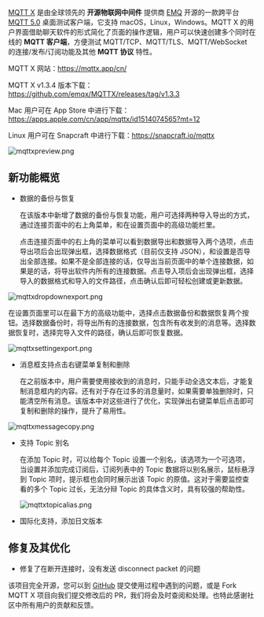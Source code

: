 
[MQTT X](https://mqttx.app/cn/) 是由全球领先的 **开源物联网中间件** 提供商 [EMQ](https://emqx.io/cn/) 开源的一款跨平台 [MQTT 5.0](https://emqx.io/cn/mqtt/mqtt5) 桌面测试客户端，它支持 macOS，Linux，Windows。MQTT X 的用户界面借助聊天软件的形式简化了页面的操作逻辑，用户可以快速创建多个同时在线的 **MQTT 客户端**，方便测试 MQTT/TCP、MQTT/TLS、MQTT/WebSocket  的连接/发布/订阅功能及其他 **MQTT 协议** 特性。

MQTT X 网站：https://mqttx.app/cn/

MQTT X v1.3.4 版本下载：https://github.com/emqx/MQTTX/releases/tag/v1.3.3

Mac 用户可在 App Store 中进行下载：https://apps.apple.com/cn/app/mqttx/id1514074565?mt=12

Linux 用户可在 Snapcraft 中进行下载：https://snapcraft.io/mqttx

![mqttxpreview.png](https://static.emqx.net/images/ea395ae029b369e5cd0f046f82be5411.png)

## 新功能概览

- 数据的备份与恢复

  在该版本中新增了数据的备份与恢复功能，用户可选择两种导入导出的方式，通过连接页面中的右上角菜单，和在设置页面中的高级功能栏里。

  点击连接页面中的右上角的菜单可以看到数据导出和数据导入两个选项，点击导出项后会出现弹出框，选择数据格式（目前仅支持 JSON），和设置是否导出全部连接。如果不是全部连接的话，仅导出当前页面中的单个连接数据，如果是的话，将导出软件内所有的连接数据。点击导入项后会出现弹出框，选择导入的数据格式和导入的文件路径，点击确认后即可轻松创建或更新数据。

![mqttxdropdownexport.png](https://static.emqx.net/images/a1dd6f04c01f361e7cfb390075127375.png)

  在设置页面里可以在最下方的高级功能中，选择点击数据备份和数据恢复两个按钮。选择数据备份时，将导出所有的连接数据，包含所有收发到的消息等。选择数据恢复时，选择完导入文件的路径，确认后即可恢复数据。

  ![mqttxsettingexport.png](https://static.emqx.net/images/7ccd6f49e35e057f8a881a02fa9039ae.png)

- 消息框支持点击右键菜单复制和删除

  在之前版本中，用户需要使用接收到的消息时，只能手动全选文本后，才能复制消息框内的内容。还有对于存在过多的消息量时，如果需要单独删除时，只能清空所有消息。该版本中对这些进行了优化，实现弹出右键菜单后点击即可复制和删除的操作，提升了易用性。

![mqttxmessagecopy.png](https://static.emqx.net/images/40a96271bfd2fc857ffa5e6dc14f0163.png)

- 支持 Topic 别名

  在添加 Topic 时，可以给每个 Topic 设置一个别名，该选项为一个可选项，当设置并添加完成订阅后，订阅列表中的 Topic 数据将以别名展示，鼠标悬浮到 Topic 项时，提示框也会同时展示出该 Topic 的原值。这对于需要监控查看的多个 Topic 过长，无法分辩 Topic 的具体含义时，具有较强的帮助性。

  ![mqttxtopicalias.png](https://static.emqx.net/images/cb1b92c2088a05a19f845eb35041fc13.png)

- 国际化支持，添加日文版本

## 修复及其优化

- 修复了在断开连接时，没有发送 disconnect packet 的问题

该项目完全开源，您可以到 [GitHub](https://github.com/emqx/MQTTX/issues?q=is%3Aissue+is%3Aopen+sort%3Aupdated-desc) 提交使用过程中遇到的问题，或是 Fork MQTT X 项目向我们提交修改后的 PR，我们将会及时查阅和处理。也特此感谢社区中所有用户的贡献和反馈。

